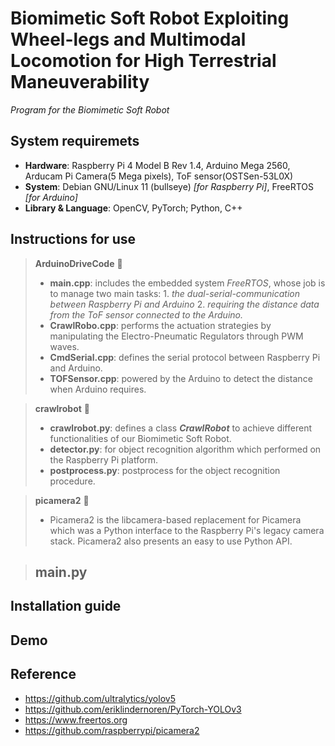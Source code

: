 # Biomimetic Soft Robot Exploiting Wheel-legs and Multimodal Locomotion for High Terrestrial Maneuverability
*Program for the Biomimetic Soft Robot*<br>

## System requiremets
- **Hardware**: Raspberry Pi 4 Model B Rev 1.4, Arduino Mega 2560, Arducam Pi Camera(5 Mega pixels), ToF sensor(OSTSen-53L0X)<br>
- **System**: Debian GNU/Linux 11 (bullseye) *[for Raspberry Pi]*, FreeRTOS *[for Arduino]*<br>
- **Library & Language**: OpenCV, PyTorch; Python, C++<br>

## Instructions for use
> **ArduinoDriveCode** 📁
> - **main.cpp**: includes the embedded system *FreeRTOS*, whose job is to manage two main tasks: 1. *the dual-serial-communication between Raspberry Pi and Arduino* 2. *requiring the distance data from the ToF sensor connected to the Arduino.*
> - **CrawlRobo.cpp**: performs the actuation strategies by manipulating the Electro-Pneumatic Regulators through PWM waves.
> - **CmdSerial.cpp**: defines the serial protocol between Raspberry Pi and Arduino.
> - **TOFSensor.cpp**: powered by the Arduino to detect the distance when Arduino requires.

> **crawlrobot** 📁
> - **crawlrobot.py**: defines a class ***CrawlRobot*** to achieve different functionalities of our Biomimetic Soft Robot.
> - **detector.py**: for object recognition algorithm which performed on the Raspberry Pi platform.
> - **postprocess.py**: postprocess for the object recognition procedure.

> **picamera2** 📁
> - Picamera2 is the libcamera-based replacement for Picamera which was a Python interface to the Raspberry Pi's legacy camera stack. Picamera2 also presents an easy to use Python API.

> **main.py**
> - 
## Installation guide

## Demo


## Reference
- <https://github.com/ultralytics/yolov5><br>
- <https://github.com/eriklindernoren/PyTorch-YOLOv3><br>
- <https://www.freertos.org><br>
- <https://github.com/raspberrypi/picamera2><br>
